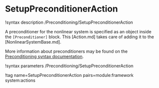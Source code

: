 # SetupPreconditionerAction

!syntax description /Preconditioning/SetupPreconditionerAction

A preconditioner for the nonlinear system is specified as an object inside the `[Preconditioner]` block.
This [Action.md] takes care of adding it to the [NonlinearSystemBase.md].

More information about preconditioners may be found on the
[Preconditioning syntax documentation](syntax/Preconditioning/index.md).

!syntax parameters /Preconditioning/SetupPreconditionerAction

!tag name=SetupPreconditionerAction pairs=module:framework system:actions
